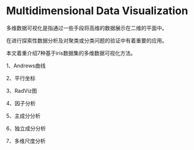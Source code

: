 # Multidimensional Data Visualization

多维数据可视化是指通过一些手段将高维的数据展示在二维的平面中。

在进行探索性数据分析及对聚类或分类问题的验证中有着重要的应用。

本文着重介绍7种基于iris数据集的多维数据可视化方法。

1、Andrews曲线

2、平行坐标

3、RadViz图

4、因子分析

5、主成分分析

6、独立成分分析

7、多维尺度分析


